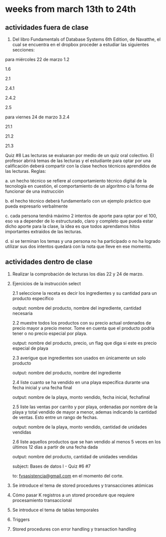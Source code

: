 # weeks from march 13th to 24th

## actividades fuera de clase

1. Del libro Fundamentals of Database Systems 6th Edition, de Navatthe, el cual se encuentra en el dropbox proceder a estudiar las siguientes secciones:

para miércoles 22 de marzo
1.2 

1.6 

2.1 

2.4.1 

2.4.2 

2.5 


para viernes 24 de marzo
3.2.4 

21.1 

21.2 

21.3 


Quiz #8
Las lecturas se evaluaran por medio de un quiz oral colectivo. El profesor abrirá temas de las lecturas y el estudiante para optar por una calificación deberá compartir con la clase hechos técnicos aprendidos de las lecturas. Reglas:

a. un hecho técnico se refiere al comportamiento técnico digital de la tecnología en cuestión, el comportamiento de un algoritmo o la forma de funcionar de una instrucción

b. el hecho técnico deberá fundamentarlo con un ejemplo práctico que pueda expresarlo verbalmente 

c. cada persona tendrá máximo 2 intentos de aporte para optar por el 100, eso va a depender de lo estructurado, claro y completo que pueda estar dicho aporte para la clase, la idea es que todos aprendamos hitos importantes extraídos de las lecturas. 

d. si se terminan los temas y una persona no ha participado o no ha logrado utilizar sus dos intentos quedará con la nota que lleve en ese momento. 


## actividades dentro de clase

1. Realizar la comprobación de lecturas los días 22 y 24 de marzo. 

2. Ejercicios de la instrucción select

    2.1 seleccione la receta es decir los ingredientes y su cantidad para un producto específico

    output: nombre del producto, nombre del ingrediente, cantidad necesaria

    2.2 muestre todos los productos con su precio actual ordenados de precio mayor a precio menor. Tome en cuenta que el producto podría tener o no precio especial por playa. 

    output:  nombre del producto, precio, un flag que diga si este es precio especial de playa 

    2.3 averigue que ingredientes son usados en únicamente un solo producto

    output:  nombre del producto, nombre del ingrediente 

    2.4 liste cuanto se ha vendido en una playa específica durante una fecha inicial y una fecha final

    output:  nombre de la playa, monto vendido, fecha inicial, fechafinal

    2.5 liste las ventas por carrito y por playa, ordenadas por nombre de la playa y total vendido de mayor a menor, ademas indicando la cantidad de ventas. Esto entre un rango de fechas.

    output: nombre de la playa, monto vendido, cantidad de unidades vendidas

    2.6 liste aquellos productos que se han vendido al menos 5 veces en los últimos 12 días a partir de una fecha dada

    output: nombre del producto, cantidad de unidades vendidas

    subject: Bases de datos I - Quiz #6 #7 

    to: fvsasistencia@gmail.com en el momento del corte. 

2. Se introduce el tema de stored procedures y transacciones atómicas

3. Cómo pasar K registros a un stored procedure que requiere procesamiento transaccional

4. Se introduce el tema de tablas temporales 

5. Triggers 

6. Stored procedures con error handling y transaction handling 

